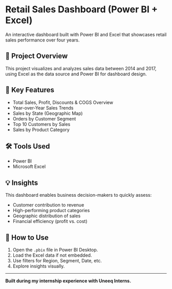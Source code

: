 # Retail Sales Dashboard (Power BI + Excel)

An interactive dashboard built with Power BI and Excel that showcases retail sales performance over four years.

## 📁 Project Overview
This project visualizes and analyzes sales data between 2014 and 2017, using Excel as the data source and Power BI for dashboard design.

## 🎯 Key Features
- Total Sales, Profit, Discounts & COGS Overview
- Year-over-Year Sales Trends
- Sales by State (Geographic Map)
- Orders by Customer Segment
- Top 10 Customers by Sales
- Sales by Product Category

## 🛠 Tools Used
- Power BI
- Microsoft Excel

## 💡 Insights
This dashboard enables business decision-makers to quickly assess:
- Customer contribution to revenue
- High-performing product categories
- Geographic distribution of sales
- Financial efficiency (profit vs. cost)

## 🔗 How to Use
1. Open the `.pbix` file in Power BI Desktop.
2. Load the Excel data if not embedded.
3. Use filters for Region, Segment, Date, etc.
4. Explore insights visually.

---

**Built during my internship experience with Uneeq Interns.**

